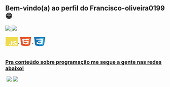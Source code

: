 ## Bem-vindo(a) ao perfil do Francisco-oliveira0199 😁

 <div>
   <a href="https://github.com/Francisco-oliveira0199">
   <img height="180em" src="https://github-readme-stats.vercel.app/api?username=Francisco-oliveira0199&show_icons=true&theme=tokyonight&include_all_commits=true&count_private=true"/>
   <img height="180em" src="https://github-readme-stats.vercel.app/api/top-langs/?username=Francisco-oliveira0199&layout=compact&langs_count=6&theme=tokyonight"/>
</div>
    
<div style="display: inline_block"><br>
  <img align="center" alt="Js" height="30" width="40" src="https://raw.githubusercontent.com/devicons/devicon/master/icons/javascript/javascript-plain.svg">
  <img align="center" alt="HTML" height="30" width="40" src="https://raw.githubusercontent.com/devicons/devicon/master/icons/html5/html5-original.svg">
  <img align="center" alt="CSS" height="30" width="40" src="https://raw.githubusercontent.com/devicons/devicon/master/icons/css3/css3-original.svg">
</div>
 
<br>
 
### Pra conteúdo sobre programação me segue a gente nas redes abaixo!
 
<div> 
 
  <a href="https://instagram." target="_blank"><img src="" target="_blank"></a>
 <a href="https://discord." target="_blank"><img src="https://" target="_blank"></a> 
  <a href="https://www.linkedin.com" target="_blank"><img src="https://" target="_blank"></a>
</div>
